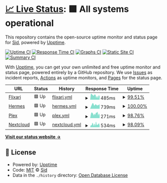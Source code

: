 # [📈 Live Status](https://SDS1337.github.io/upptime): <!--live status--> **🟩 All systems operational**

This repository contains the open-source uptime monitor and status page for [Sid](https://SDS1337.github.io/upptime), powered by [Upptime](https://github.com/upptime/upptime).

[![Uptime CI](https://github.com/SDS1337/upptime/workflows/Uptime%20CI/badge.svg)](https://github.com/SDS1337/upptime/actions?query=workflow%3A%22Uptime+CI%22)
[![Response Time CI](https://github.com/SDS1337/upptime/workflows/Response%20Time%20CI/badge.svg)](https://github.com/SDS1337/upptime/actions?query=workflow%3A%22Response+Time+CI%22)
[![Graphs CI](https://github.com/SDS1337/upptime/workflows/Graphs%20CI/badge.svg)](https://github.com/SDS1337/upptime/actions?query=workflow%3A%22Graphs+CI%22)
[![Static Site CI](https://github.com/SDS1337/upptime/workflows/Static%20Site%20CI/badge.svg)](https://github.com/SDS1337/upptime/actions?query=workflow%3A%22Static+Site+CI%22)
[![Summary CI](https://github.com/SDS1337/upptime/workflows/Summary%20CI/badge.svg)](https://github.com/SDS1337/upptime/actions?query=workflow%3A%22Summary+CI%22)

With [Upptime](https://upptime.js.org), you can get your own unlimited and free uptime monitor and status page, powered entirely by a GitHub repository. We use [Issues](https://github.com/SDS1337/upptime/issues) as incident reports, [Actions](https://github.com/SDS1337/upptime/actions) as uptime monitors, and [Pages](https://SDS1337.github.io/upptime) for the status page.

<!--start: status pages-->
<!-- This summary is generated by Upptime (https://github.com/upptime/upptime) -->
<!-- Do not edit this manually, your changes will be overwritten -->
<!-- prettier-ignore -->
| URL | Status | History | Response Time | Uptime |
| --- | ------ | ------- | ------------- | ------ |
| <img alt="" src="https://assets.flixari.co/organizr/logo.png" height="13"> [Flixari](https://flixari.co) | 🟩 Up | [flixari.yml](https://github.com/SDS1337/upptime/commits/HEAD/history/flixari.yml) | <details><summary><img alt="Response time graph" src="./graphs/flixari/response-time-week.png" height="20"> 485ms</summary><br><a href="https://status.flixari.co/history/flixari"><img alt="Response time 615" src="https://img.shields.io/endpoint?url=https%3A%2F%2Fraw.githubusercontent.com%2FSDS1337%2Fupptime%2FHEAD%2Fapi%2Fflixari%2Fresponse-time.json"></a><br><a href="https://status.flixari.co/history/flixari"><img alt="24-hour response time 1081" src="https://img.shields.io/endpoint?url=https%3A%2F%2Fraw.githubusercontent.com%2FSDS1337%2Fupptime%2FHEAD%2Fapi%2Fflixari%2Fresponse-time-day.json"></a><br><a href="https://status.flixari.co/history/flixari"><img alt="7-day response time 485" src="https://img.shields.io/endpoint?url=https%3A%2F%2Fraw.githubusercontent.com%2FSDS1337%2Fupptime%2FHEAD%2Fapi%2Fflixari%2Fresponse-time-week.json"></a><br><a href="https://status.flixari.co/history/flixari"><img alt="30-day response time 624" src="https://img.shields.io/endpoint?url=https%3A%2F%2Fraw.githubusercontent.com%2FSDS1337%2Fupptime%2FHEAD%2Fapi%2Fflixari%2Fresponse-time-month.json"></a><br><a href="https://status.flixari.co/history/flixari"><img alt="1-year response time 665" src="https://img.shields.io/endpoint?url=https%3A%2F%2Fraw.githubusercontent.com%2FSDS1337%2Fupptime%2FHEAD%2Fapi%2Fflixari%2Fresponse-time-year.json"></a></details> | <details><summary><a href="https://status.flixari.co/history/flixari">99.51%</a></summary><a href="https://status.flixari.co/history/flixari"><img alt="All-time uptime 99.47%" src="https://img.shields.io/endpoint?url=https%3A%2F%2Fraw.githubusercontent.com%2FSDS1337%2Fupptime%2FHEAD%2Fapi%2Fflixari%2Fuptime.json"></a><br><a href="https://status.flixari.co/history/flixari"><img alt="24-hour uptime 100.00%" src="https://img.shields.io/endpoint?url=https%3A%2F%2Fraw.githubusercontent.com%2FSDS1337%2Fupptime%2FHEAD%2Fapi%2Fflixari%2Fuptime-day.json"></a><br><a href="https://status.flixari.co/history/flixari"><img alt="7-day uptime 99.51%" src="https://img.shields.io/endpoint?url=https%3A%2F%2Fraw.githubusercontent.com%2FSDS1337%2Fupptime%2FHEAD%2Fapi%2Fflixari%2Fuptime-week.json"></a><br><a href="https://status.flixari.co/history/flixari"><img alt="30-day uptime 98.30%" src="https://img.shields.io/endpoint?url=https%3A%2F%2Fraw.githubusercontent.com%2FSDS1337%2Fupptime%2FHEAD%2Fapi%2Fflixari%2Fuptime-month.json"></a><br><a href="https://status.flixari.co/history/flixari"><img alt="1-year uptime 98.30%" src="https://img.shields.io/endpoint?url=https%3A%2F%2Fraw.githubusercontent.com%2FSDS1337%2Fupptime%2FHEAD%2Fapi%2Fflixari%2Fuptime-year.json"></a></details>
| <img alt="" src="https://assets.flixari.co/mailcow.png" height="13"> [Hermes](https://hermes.flixari.co) | 🟩 Up | [hermes.yml](https://github.com/SDS1337/upptime/commits/HEAD/history/hermes.yml) | <details><summary><img alt="Response time graph" src="./graphs/hermes/response-time-week.png" height="20"> 739ms</summary><br><a href="https://status.flixari.co/history/hermes"><img alt="Response time 621" src="https://img.shields.io/endpoint?url=https%3A%2F%2Fraw.githubusercontent.com%2FSDS1337%2Fupptime%2FHEAD%2Fapi%2Fhermes%2Fresponse-time.json"></a><br><a href="https://status.flixari.co/history/hermes"><img alt="24-hour response time 516" src="https://img.shields.io/endpoint?url=https%3A%2F%2Fraw.githubusercontent.com%2FSDS1337%2Fupptime%2FHEAD%2Fapi%2Fhermes%2Fresponse-time-day.json"></a><br><a href="https://status.flixari.co/history/hermes"><img alt="7-day response time 739" src="https://img.shields.io/endpoint?url=https%3A%2F%2Fraw.githubusercontent.com%2FSDS1337%2Fupptime%2FHEAD%2Fapi%2Fhermes%2Fresponse-time-week.json"></a><br><a href="https://status.flixari.co/history/hermes"><img alt="30-day response time 650" src="https://img.shields.io/endpoint?url=https%3A%2F%2Fraw.githubusercontent.com%2FSDS1337%2Fupptime%2FHEAD%2Fapi%2Fhermes%2Fresponse-time-month.json"></a><br><a href="https://status.flixari.co/history/hermes"><img alt="1-year response time 621" src="https://img.shields.io/endpoint?url=https%3A%2F%2Fraw.githubusercontent.com%2FSDS1337%2Fupptime%2FHEAD%2Fapi%2Fhermes%2Fresponse-time-year.json"></a></details> | <details><summary><a href="https://status.flixari.co/history/hermes">100.00%</a></summary><a href="https://status.flixari.co/history/hermes"><img alt="All-time uptime 99.92%" src="https://img.shields.io/endpoint?url=https%3A%2F%2Fraw.githubusercontent.com%2FSDS1337%2Fupptime%2FHEAD%2Fapi%2Fhermes%2Fuptime.json"></a><br><a href="https://status.flixari.co/history/hermes"><img alt="24-hour uptime 100.00%" src="https://img.shields.io/endpoint?url=https%3A%2F%2Fraw.githubusercontent.com%2FSDS1337%2Fupptime%2FHEAD%2Fapi%2Fhermes%2Fuptime-day.json"></a><br><a href="https://status.flixari.co/history/hermes"><img alt="7-day uptime 100.00%" src="https://img.shields.io/endpoint?url=https%3A%2F%2Fraw.githubusercontent.com%2FSDS1337%2Fupptime%2FHEAD%2Fapi%2Fhermes%2Fuptime-week.json"></a><br><a href="https://status.flixari.co/history/hermes"><img alt="30-day uptime 99.92%" src="https://img.shields.io/endpoint?url=https%3A%2F%2Fraw.githubusercontent.com%2FSDS1337%2Fupptime%2FHEAD%2Fapi%2Fhermes%2Fuptime-month.json"></a><br><a href="https://status.flixari.co/history/hermes"><img alt="1-year uptime 99.92%" src="https://img.shields.io/endpoint?url=https%3A%2F%2Fraw.githubusercontent.com%2FSDS1337%2Fupptime%2FHEAD%2Fapi%2Fhermes%2Fuptime-year.json"></a></details>
| <img alt="" src="https://assets.flixari.co/apps/plex.png" height="13"> [Plex](https://plex.flixari.co/web/index.html) | 🟩 Up | [plex.yml](https://github.com/SDS1337/upptime/commits/HEAD/history/plex.yml) | <details><summary><img alt="Response time graph" src="./graphs/plex/response-time-week.png" height="20"> 271ms</summary><br><a href="https://status.flixari.co/history/plex"><img alt="Response time 347" src="https://img.shields.io/endpoint?url=https%3A%2F%2Fraw.githubusercontent.com%2FSDS1337%2Fupptime%2FHEAD%2Fapi%2Fplex%2Fresponse-time.json"></a><br><a href="https://status.flixari.co/history/plex"><img alt="24-hour response time 314" src="https://img.shields.io/endpoint?url=https%3A%2F%2Fraw.githubusercontent.com%2FSDS1337%2Fupptime%2FHEAD%2Fapi%2Fplex%2Fresponse-time-day.json"></a><br><a href="https://status.flixari.co/history/plex"><img alt="7-day response time 271" src="https://img.shields.io/endpoint?url=https%3A%2F%2Fraw.githubusercontent.com%2FSDS1337%2Fupptime%2FHEAD%2Fapi%2Fplex%2Fresponse-time-week.json"></a><br><a href="https://status.flixari.co/history/plex"><img alt="30-day response time 297" src="https://img.shields.io/endpoint?url=https%3A%2F%2Fraw.githubusercontent.com%2FSDS1337%2Fupptime%2FHEAD%2Fapi%2Fplex%2Fresponse-time-month.json"></a><br><a href="https://status.flixari.co/history/plex"><img alt="1-year response time 347" src="https://img.shields.io/endpoint?url=https%3A%2F%2Fraw.githubusercontent.com%2FSDS1337%2Fupptime%2FHEAD%2Fapi%2Fplex%2Fresponse-time-year.json"></a></details> | <details><summary><a href="https://status.flixari.co/history/plex">98.76%</a></summary><a href="https://status.flixari.co/history/plex"><img alt="All-time uptime 99.48%" src="https://img.shields.io/endpoint?url=https%3A%2F%2Fraw.githubusercontent.com%2FSDS1337%2Fupptime%2FHEAD%2Fapi%2Fplex%2Fuptime.json"></a><br><a href="https://status.flixari.co/history/plex"><img alt="24-hour uptime 96.41%" src="https://img.shields.io/endpoint?url=https%3A%2F%2Fraw.githubusercontent.com%2FSDS1337%2Fupptime%2FHEAD%2Fapi%2Fplex%2Fuptime-day.json"></a><br><a href="https://status.flixari.co/history/plex"><img alt="7-day uptime 98.76%" src="https://img.shields.io/endpoint?url=https%3A%2F%2Fraw.githubusercontent.com%2FSDS1337%2Fupptime%2FHEAD%2Fapi%2Fplex%2Fuptime-week.json"></a><br><a href="https://status.flixari.co/history/plex"><img alt="30-day uptime 98.09%" src="https://img.shields.io/endpoint?url=https%3A%2F%2Fraw.githubusercontent.com%2FSDS1337%2Fupptime%2FHEAD%2Fapi%2Fplex%2Fuptime-month.json"></a><br><a href="https://status.flixari.co/history/plex"><img alt="1-year uptime 97.99%" src="https://img.shields.io/endpoint?url=https%3A%2F%2Fraw.githubusercontent.com%2FSDS1337%2Fupptime%2FHEAD%2Fapi%2Fplex%2Fuptime-year.json"></a></details>
| <img alt="" src="https://assets.flixari.co/apps/nextcloud.png" height="13"> [Nextcloud](https://cloud.flixari.co/login) | 🟩 Up | [nextcloud.yml](https://github.com/SDS1337/upptime/commits/HEAD/history/nextcloud.yml) | <details><summary><img alt="Response time graph" src="./graphs/nextcloud/response-time-week.png" height="20"> 534ms</summary><br><a href="https://status.flixari.co/history/nextcloud"><img alt="Response time 421" src="https://img.shields.io/endpoint?url=https%3A%2F%2Fraw.githubusercontent.com%2FSDS1337%2Fupptime%2FHEAD%2Fapi%2Fnextcloud%2Fresponse-time.json"></a><br><a href="https://status.flixari.co/history/nextcloud"><img alt="24-hour response time 520" src="https://img.shields.io/endpoint?url=https%3A%2F%2Fraw.githubusercontent.com%2FSDS1337%2Fupptime%2FHEAD%2Fapi%2Fnextcloud%2Fresponse-time-day.json"></a><br><a href="https://status.flixari.co/history/nextcloud"><img alt="7-day response time 534" src="https://img.shields.io/endpoint?url=https%3A%2F%2Fraw.githubusercontent.com%2FSDS1337%2Fupptime%2FHEAD%2Fapi%2Fnextcloud%2Fresponse-time-week.json"></a><br><a href="https://status.flixari.co/history/nextcloud"><img alt="30-day response time 402" src="https://img.shields.io/endpoint?url=https%3A%2F%2Fraw.githubusercontent.com%2FSDS1337%2Fupptime%2FHEAD%2Fapi%2Fnextcloud%2Fresponse-time-month.json"></a><br><a href="https://status.flixari.co/history/nextcloud"><img alt="1-year response time 365" src="https://img.shields.io/endpoint?url=https%3A%2F%2Fraw.githubusercontent.com%2FSDS1337%2Fupptime%2FHEAD%2Fapi%2Fnextcloud%2Fresponse-time-year.json"></a></details> | <details><summary><a href="https://status.flixari.co/history/nextcloud">98.09%</a></summary><a href="https://status.flixari.co/history/nextcloud"><img alt="All-time uptime 98.42%" src="https://img.shields.io/endpoint?url=https%3A%2F%2Fraw.githubusercontent.com%2FSDS1337%2Fupptime%2FHEAD%2Fapi%2Fnextcloud%2Fuptime.json"></a><br><a href="https://status.flixari.co/history/nextcloud"><img alt="24-hour uptime 96.41%" src="https://img.shields.io/endpoint?url=https%3A%2F%2Fraw.githubusercontent.com%2FSDS1337%2Fupptime%2FHEAD%2Fapi%2Fnextcloud%2Fuptime-day.json"></a><br><a href="https://status.flixari.co/history/nextcloud"><img alt="7-day uptime 98.09%" src="https://img.shields.io/endpoint?url=https%3A%2F%2Fraw.githubusercontent.com%2FSDS1337%2Fupptime%2FHEAD%2Fapi%2Fnextcloud%2Fuptime-week.json"></a><br><a href="https://status.flixari.co/history/nextcloud"><img alt="30-day uptime 97.95%" src="https://img.shields.io/endpoint?url=https%3A%2F%2Fraw.githubusercontent.com%2FSDS1337%2Fupptime%2FHEAD%2Fapi%2Fnextcloud%2Fuptime-month.json"></a><br><a href="https://status.flixari.co/history/nextcloud"><img alt="1-year uptime 98.45%" src="https://img.shields.io/endpoint?url=https%3A%2F%2Fraw.githubusercontent.com%2FSDS1337%2Fupptime%2FHEAD%2Fapi%2Fnextcloud%2Fuptime-year.json"></a></details>

<!--end: status pages-->

[**Visit our status website →**](https://SDS1337.github.io/upptime)

## 📄 License

- Powered by: [Upptime](https://github.com/upptime/upptime)
- Code: [MIT](./LICENSE) © [Sid](https://SDS1337.github.io/upptime)
- Data in the `./history` directory: [Open Database License](https://opendatacommons.org/licenses/odbl/1-0/)
